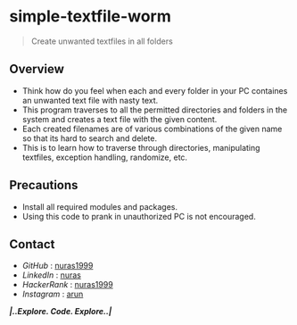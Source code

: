 # simple-textfile-worm
> Create unwanted textfiles in all folders

## Overview
- Think how do you feel when each and every folder in your PC containes an unwanted text file with nasty text.
- This program traverses to all the permitted directories and folders in the system and creates a text file with the given content.
- Each created filenames are of various combinations of the given name so that its hard to search and delete.
- This is to learn how to traverse through directories, manipulating textfiles, exception handling, randomize, etc.


## Precautions
* Install all required modules and packages.
* Using this code to prank in unauthorized PC is not encouraged.


## Contact
* _GitHub_ : [nuras1999](https://www.github.com/nuras1999)
* _LinkedIn_ : [nuras](https://www.linkedin.com/in/nuras)
* _HackerRank_ : [nuras1999](https://www.hackerrank.com/nuras1999)
* _Instagram_ : [arun](https://www.instagram.com/arun___.___)


**_|..Explore. Code. Explore..|_**
